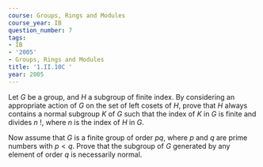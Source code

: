 ```yaml
---
course: Groups, Rings and Modules
course_year: IB
question_number: 7
tags:
- IB
- '2005'
- Groups, Rings and Modules
title: '1.II.10C '
year: 2005
---
```



Let $G$ be a group, and $H$ a subgroup of finite index. By considering an appropriate action of $G$ on the set of left cosets of $H$, prove that $H$ always contains a normal subgroup $K$ of $G$ such that the index of $K$ in $G$ is finite and divides $n$ !, where $n$ is the index of $H$ in $G$.

Now assume that $G$ is a finite group of order $p q$, where $p$ and $q$ are prime numbers with $p<q$. Prove that the subgroup of $G$ generated by any element of order $q$ is necessarily normal.